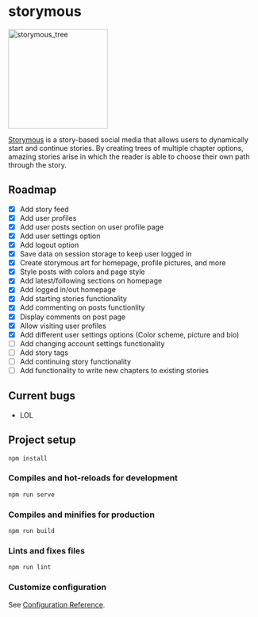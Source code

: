 
# storymous

<img src="https://github.com/aleixfortm/storymous/assets/95043218/0298a2af-3140-4de2-b4b3-1a0ee6262904" alt="storymous_tree" width="200" height="auto">


[Storymous](https://www.storymous.com) is a story-based social media that allows users to dynamically start and continue stories. By creating trees of multiple chapter options, amazing stories arise in which the reader is able to choose their own path through the story.

## Roadmap
- [x] Add story feed
- [x] Add user profiles
- [x] Add user posts section on user profile page
- [x] Add user settings option
- [x] Add logout option
- [x] Save data on session storage to keep user logged in
- [x] Create storymous art for homepage, profile pictures, and more
- [x] Style posts with colors and page style
- [x] Add latest/following sections on homepage
- [x] Add logged in/out homepage
- [x] Add starting stories functionality
- [x] Add commenting on posts functionlity
- [x] Display comments on post page
- [x] Allow visiting user profiles
- [x] Add different user settings options (Color scheme, picture and bio)
- [ ] Add changing account settings functionality
- [ ] Add story tags
- [ ] Add continuing story functionality
- [ ] Add functionality to write new chapters to existing stories

## Current bugs
- LOL

## Project setup
```
npm install
```

### Compiles and hot-reloads for development
```
npm run serve
```

### Compiles and minifies for production
```
npm run build
```

### Lints and fixes files
```
npm run lint
```

### Customize configuration
See [Configuration Reference](https://cli.vuejs.org/config/).
